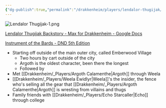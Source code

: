 ```yaml
---
{"dg-publish":true,"permalink":"/drakkenheim/players/lendalor-thugijak/"}
---
```



![Lendalor Thugijak-1.png](/img/user/Attachments/Lendalor%20Thugijak-1.png)


[Lendalor Thugijak Backstory - Max for Drakkenheim - Google Docs](https://docs.google.com/document/d/1CRENCXe_oWdvgqoE1We84slTeVto-IgB8c-FAHtZ97E/edit)

[Instrument of the Bards - DND 5th Edition](http://dnd5e.wikidot.com/wondrous-items:instrument-of-the-bards)

- Starting off outside of the main outer city, called Emberwood Village
	- Two hours by cart outside of the city
	- Argoth is the oldest character, been there the longest
	- Followed by 
- Met [[Drakkenheim/_Players/Argoth Calamenthe\|Argoth]] through Weela
- [[Drakkenheim/_Players/Weela Ewidlyr\|Weela]]'s the insider, the fence who's selling all the gear that [[Drakkenheim/_Players/Argoth Calamenthe\|Argoth]] is wresting from villains and thugs
- Family friends with [[Drakkenheim/_Players/Echo Starcaller\|Echo]] through college